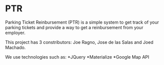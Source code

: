 # PTR

Parking Ticket Reinbursement (PTR) is a simple system to get track of your parking tickets and provide a way to get a reinbursement from your employer.

This project has 3 constributors: Joe Ragno, Jose de las Salas and Joed Machado.

We use technologies such as:
  *JQuery
  *Materialize
  *Google Map API
